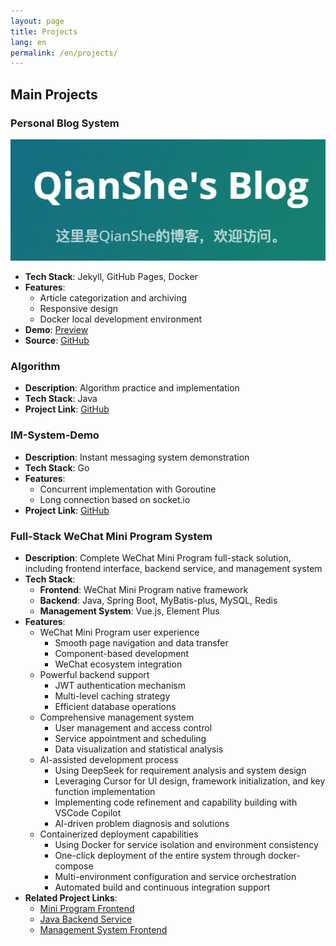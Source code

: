 ```yaml
---
layout: page
title: Projects
lang: en
permalink: /en/projects/
---
```


## Main Projects

### Personal Blog System
![Blog System Screenshot](/assets/images/projects/blog-preview.png)

- **Tech Stack**: Jekyll, GitHub Pages, Docker
- **Features**:
  - Article categorization and archiving
  - Responsive design
  - Docker local development environment
- **Demo**: [Preview](https://qianshe.github.io)
- **Source**: [GitHub](https://github.com/qianshe/qianshe.github.io)

### Algorithm
- **Description**: Algorithm practice and implementation
- **Tech Stack**: Java
- **Project Link**: [GitHub](https://github.com/qianshe/Algorithm)

### IM-System-Demo
- **Description**: Instant messaging system demonstration
- **Tech Stack**: Go
- **Features**:
  - Concurrent implementation with Goroutine
  - Long connection based on socket.io
- **Project Link**: [GitHub](https://github.com/qianshe/IM-System-Demo)

### Full-Stack WeChat Mini Program System
- **Description**: Complete WeChat Mini Program full-stack solution, including frontend interface, backend service, and management system
- **Tech Stack**: 
  - **Frontend**: WeChat Mini Program native framework
  - **Backend**: Java, Spring Boot, MyBatis-plus, MySQL, Redis
  - **Management System**: Vue.js, Element Plus
- **Features**:
  - WeChat Mini Program user experience
    - Smooth page navigation and data transfer
    - Component-based development
    - WeChat ecosystem integration
  - Powerful backend support
    - JWT authentication mechanism
    - Multi-level caching strategy
    - Efficient database operations
  - Comprehensive management system
    - User management and access control
    - Service appointment and scheduling
    - Data visualization and statistical analysis
  - AI-assisted development process
    - Using DeepSeek for requirement analysis and system design
    - Leveraging Cursor for UI design, framework initialization, and key function implementation
    - Implementing code refinement and capability building with VSCode Copilot
    - AI-driven problem diagnosis and solutions
  - Containerized deployment capabilities
    - Using Docker for service isolation and environment consistency
    - One-click deployment of the entire system through docker-compose
    - Multi-environment configuration and service orchestration
    - Automated build and continuous integration support
- **Related Project Links**: 
  - [Mini Program Frontend](https://github.com/qianshe/miniprogram1)
  - [Java Backend Service](https://github.com/qianshe/miniprogram-Java)
  - [Management System Frontend](https://github.com/qianshe/ceremony-web)
